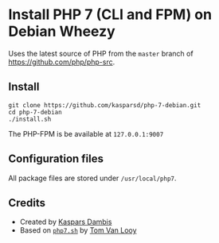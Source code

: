# Install PHP 7 (CLI and FPM) on Debian Wheezy

Uses the latest source of PHP from the `master` branch of https://github.com/php/php-src.

## Install

	git clone https://github.com/kasparsd/php-7-debian.git
	cd php-7-debian
	./install.sh

The PHP-FPM is be available at `127.0.0.1:9007`

## Configuration files

All package files are stored under `/usr/local/php7`.

## Credits

- Created by [Kaspars Dambis](http://kaspars.net)
- Based on [`php7.sh`](https://gist.github.com/tvlooy/953a7c0658e70b573ab4) by [Tom Van Looy](http://www.intracto.com/nl/blog/running-symfony2-on-php7) 
